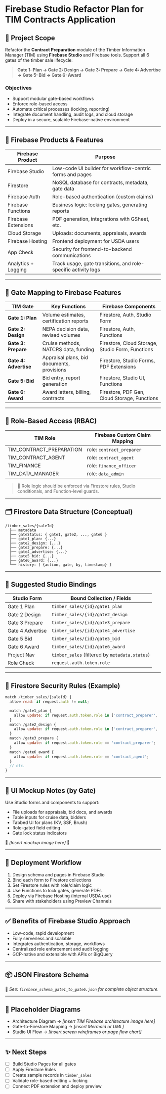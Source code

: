 # Firebase Studio Refactor Plan for TIM Contracts Application

## 🔧 Project Scope
Refactor the **Contract Preparation** module of the Timber Information Manager (TIM) using **Firebase Studio** and Firebase tools. Support all 6 gates of the timber sale lifecycle:

> **Gate 1: Plan → Gate 2: Design → Gate 3: Prepare → Gate 4: Advertise → Gate 5: Bid → Gate 6: Award**

### Objectives
- Support modular gate-based workflows
- Enforce role-based access
- Automate critical processes (locking, reporting)
- Integrate document handling, audit logs, and cloud storage
- Deploy in a secure, scalable Firebase-native environment

---

## 🧱 Firebase Products & Features
| Firebase Product       | Purpose                                                        |
|------------------------|----------------------------------------------------------------|
| Firebase Studio        | Low-code UI builder for workflow-centric forms and pages       |
| Firestore              | NoSQL database for contracts, metadata, gate data              |
| Firebase Auth          | Role-based authentication (custom claims)                      |
| Firebase Functions     | Business logic: locking gates, generating reports              |
| Firebase Extensions    | PDF generation, integrations with GSheet, etc.                 |
| Cloud Storage          | Uploads: documents, appraisals, awards                         |
| Firebase Hosting       | Frontend deployment for USDA users                             |
| App Check              | Security for frontend-to-backend communications                |
| Analytics + Logging    | Track usage, gate transitions, and role-specific activity logs |

---

## 🔄 Gate Mapping to Firebase Features
| TIM Gate        | Key Functions                               | Firebase Components                                           |
|-----------------|----------------------------------------------|---------------------------------------------------------------|
| **Gate 1: Plan**    | Volume estimates, certification reports     | Firestore, Auth, Studio Form                                  |
| **Gate 2: Design**  | NEPA decision data, revised volumes         | Firestore, Auth, Functions                                    |
| **Gate 3: Prepare** | Cruise methods, NATCRS data, funding        | Firestore, Cloud Storage, Studio Form, Functions              |
| **Gate 4: Advertise**| Appraisal plans, bid documents, provisions | Firestore, Studio Forms, PDF Extensions                       |
| **Gate 5: Bid**     | Bid entry, report generation                | Firestore, Studio UI, Functions                               |
| **Gate 6: Award**   | Award letters, billing, contracts           | Firestore, PDF Gen, Cloud Storage, Functions                  |

---

## 🔐 Role-Based Access (RBAC)
| TIM Role               | Firebase Custom Claim Mapping |
|------------------------|-------------------------------|
| TIM_CONTRACT_PREPARATION | role: `contract_preparer`    |
| TIM_CONTRACT_AGENT     | role: `contract_agent`         |
| TIM_FINANCE            | role: `finance_officer`        |
| TIM_DATA_MANAGER       | role: `data_admin`             |

> 🔐 Role logic should be enforced via Firestore rules, Studio conditionals, and Function-level guards.

---

## 🗂️ Firestore Data Structure (Conceptual)
```plaintext
/timber_sales/{saleId}
  ├── metadata
  ├── gateStatus: { gate1, gate2, ..., gate6 }
  ├── gate1_plan: {...}
  ├── gate2_design: {...}
  ├── gate3_prepare: {...}
  ├── gate4_advertise: {...}
  ├── gate5_bid: {...}
  ├── gate6_award: {...}
  └── history: [ {action, gate, by, timestamp} ]
```

---

## 🔁 Suggested Studio Bindings
| Studio Form       | Bound Collection / Fields                     |
|-------------------|-----------------------------------------------|
| Gate 1 Plan        | `timber_sales/{id}/gate1_plan`               |
| Gate 2 Design      | `timber_sales/{id}/gate2_design`             |
| Gate 3 Prepare     | `timber_sales/{id}/gate3_prepare`            |
| Gate 4 Advertise   | `timber_sales/{id}/gate4_advertise`          |
| Gate 5 Bid         | `timber_sales/{id}/gate5_bid`                |
| Gate 6 Award       | `timber_sales/{id}/gate6_award`              |
| Project Nav        | `timber_sales` (filtered by `metadata.status`) |
| Role Check         | `request.auth.token.role`                    |

---

## 🔐 Firestore Security Rules (Example)
```js
match /timber_sales/{saleId} {
  allow read: if request.auth != null;

  match /gate1_plan {
    allow update: if request.auth.token.role in ['contract_preparer', 'data_admin'];
  }
  match /gate2_design {
    allow update: if request.auth.token.role in ['contract_preparer', 'data_admin'];
  }
  match /gate3_prepare {
    allow update: if request.auth.token.role == 'contract_preparer';
  }
  match /gate6_award {
    allow update: if request.auth.token.role == 'contract_agent';
  }
  // etc.
}
```

---

## 🎨 UI Mockup Notes (by Gate)
Use Studio forms and components to support:
- File uploads for appraisals, bid docs, and awards
- Table inputs for cruise data, bidders
- Tabbed UI for plans (KV, SSF, Brush)
- Role-gated field editing
- Gate lock status indicators

📌 _[Insert mockup image here]_ 📌

---

## 🚀 Deployment Workflow
1. Design schema and pages in Firebase Studio
2. Bind each form to Firestore collections
3. Set Firestore rules with role/claim logic
4. Use Functions to lock gates, generate PDFs
5. Deploy via Firebase Hosting (internal USDA use)
6. Share with stakeholders using Preview Channels

---

## ✅ Benefits of Firebase Studio Approach
- Low-code, rapid development
- Fully serverless and scalable
- Integrates authentication, storage, workflows
- Centralized role enforcement and audit logging
- GCP-native and extensible with APIs or BigQuery

---

## 📦 JSON Firestore Schema
📁 _See: `firebase_schema_gate1_to_gate6.json` for complete object structure._

---

## 📌 Placeholder Diagrams
- Architecture Diagram → _[insert TIM Firebase architecture image here]_ 
- Gate-to-Firestore Mapping → _[insert Mermaid or UML]_ 
- Studio UI Flow → _[insert screen wireframes or page flow chart]_

---

## ✨ Next Steps
- [ ] Build Studio Pages for all gates
- [ ] Apply Firestore Rules
- [ ] Create sample records in `timber_sales`
- [ ] Validate role-based editing + locking
- [ ] Connect PDF extension and deploy preview
